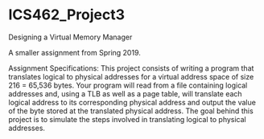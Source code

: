 # ICS462_Project3
Designing a Virtual Memory Manager

A smaller assignment from Spring 2019.

Assignment Specifications:
This project consists of writing a program that translates logical to physical addresses for a virtual address space of size 216 = 65,536 bytes. Your program will read from a file containing logical addresses and, using a TLB as well as a page table, will translate each logical address to its corresponding physical address and output the value of the byte stored at the translated physical address. The goal behind this project is to simulate the steps involved in
translating logical to physical addresses.

